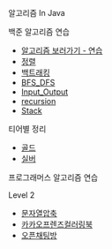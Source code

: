알고리즘 In Java

백준 알고리즘 연습

- [알고리즘 보러가기 - 연습](./src/main/java/backjun/Simpleexample)
- [정렬](src/main/java/backjun/Simpleexample/정렬)
- [백트래킹](./src/main/java/backjun/Simpleexample/backtracking)
- [BFS_DFS](./src/main/java/backjun/Simpleexample/BFS_DFS)
- [Input_Output](./src/main/java/backjun/Simpleexample/input_output)
- [recursion](./src/main/java/backjun/Simpleexample/recursion)
- [Stack](./src/main/java/backjun/Simpleexample/solution_stack)

티어별 정리
- [골드](./src/main/java/backjun/Classes/gold)
- [실버](./src/main/java/backjun/Classes/sliver)


프로그래머스 알고리즘 연습

Level 2
- [문자열압축](./src/main/java/programmers/level2/문자열압축)
- [카카오프렌즈컬러링북](./src/main/java/programmers/level2/카카오프렌즈컬러링북)
- [오픈채팅방](./src/main/java/programmers/level2/openchat)
